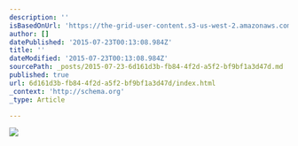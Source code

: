 ```yaml
---
description: ''
isBasedOnUrl: 'https://the-grid-user-content.s3-us-west-2.amazonaws.com/0e0e240a-3bf7-4648-8174-650c89aa237c.jpg'
author: []
datePublished: '2015-07-23T00:13:08.984Z'
title: ''
dateModified: '2015-07-23T00:13:08.984Z'
sourcePath: _posts/2015-07-23-6d161d3b-fb84-4f2d-a5f2-bf9bf1a3d47d.md
published: true
url: 6d161d3b-fb84-4f2d-a5f2-bf9bf1a3d47d/index.html
_context: 'http://schema.org'
_type: Article

---
```

![](https://the-grid-user-content.s3-us-west-2.amazonaws.com/0e0e240a-3bf7-4648-8174-650c89aa237c.jpg)